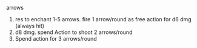 arrows
1. res to enchant 1-5 arrows. fire 1 arrow/round as free action for d6 dmg (always hit) 
2. d8 dmg. spend Action to shoot 2 arrows/round
3. Spend action for 3 arrows/round